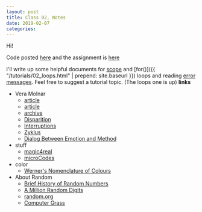 ```yaml
---
layout: post
title: Class 02, Notes
date: 2019-02-07
categories:
---
```


Hi!

Code posted [here](https://github.com/ajbajb/ARTTECH3135-spring2019) and the assignment is [here](https://ajbajb.github.io/ARTTECH3135-spring2019/assignments/02a.html)


I'll write up some helpful documents for [scope](_) and [for()]({{ "/tutorials/02_loops.html" | prepend: site.baseurl }}) loops and reading [error messages](_). Feel free to suggest a tutorial topic.
 (The loops one is up)
__links__

- Vera Molnar
    - [article](https://frieze.com/article/vera-molnar)
    - [article](https://hyperallergic.com/437834/vera-molnar-drawings-1949-1986-senior-and-shopmaker-gallery-2018/)
    - [archive](http://dam.org/artists/phase-one/vera-molnar/artworks-bodies-of-work)
    - [Disparition](http://dada.compart-bremen.de/item/artwork/130)
    - [Interruptions](http://dam.org/artists/phase-one/vera-molnar/artworks-bodies-of-work/works-from-the-1960s-70s)
    - [Zyklus](http://dada.compart-bremen.de/item/artwork/128)
    - [Dialog Between Emotion and Method](http://dada.compart-bremen.de/item/artwork/127)
- stuff
    - [magic4real](https://larkvcr.com/projects/magic4real/)
    - [microCodes](https://web.archive.org/web/20120418044302/http://pallit.lhi.is/microcodes)
- color
    - [Werner's Nomenclature of Colours](https://www.c82.net/werner/)
- About Random
    - [Brief History of Random Numbers](https://medium.freecodecamp.org/a-brief-history-of-random-numbers-9498737f5b6c)
    - [A Million Random Digits](http://www.servinglibrary.org/journal/3/a-million-random-digits)
    - [random.org](https://www.random.org/)
    - [Computer Grass](https://www.atariarchives.org/artist/sec5.php)
